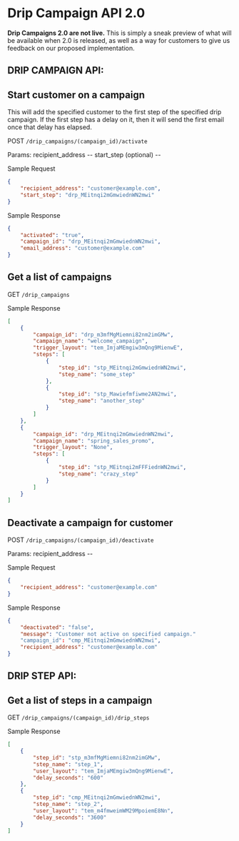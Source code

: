 # Drip Campaign API 2.0

**Drip Campaigns 2.0 are not live.**  This is simply a sneak preview of what will be available when 2.0 is released, as well as a way for customers to give us feedback on our proposed implementation.

## DRIP CAMPAIGN API:

## Start customer on a campaign
This will add the specified customer to the first step of the specified drip campaign.  If the first step has a delay on it, then it will send the first email once that delay has elapsed.

POST `/drip_campaigns/(campaign_id)/activate`

Params:
    recipient_address --
    start_step (optional) --

Sample Request

```json
{
    "recipient_address": "customer@example.com",
    "start_step": "drp_MEitnqi2mGmwiednWN2mwi"
}
```

Sample Response

```json
{
    "activated": "true",
    "campaign_id": "drp_MEitnqi2mGmwiednWN2mwi",
    "email_address": "customer@example.com"
}
```

## Get a list of campaigns
GET `/drip_campaigns`

Sample Response

```json
[
    {
        "campaign_id": "drp_m3mfMgMiemni82nm2imGMw",
        "campaign_name": "welcome_campaign",
        "trigger_layout": "tem_ImjaMEmgiw3mQng9MienwE",
        "steps": [
            {
                "step_id": "stp_MEitnqi2mGmwiednWN2mwi",
                "step_name": "some_step"
            },
            {
                "step_id": "stp_Mawiefmfiwme2AN2mwi",
                "step_name": "another_step"
            }
        ]
    },
    {
        "campaign_id": "drp_MEitnqi2mGmwiednWN2mwi",
        "campaign_name": "spring_sales_promo",
        "trigger_layout": "None",
        "steps": [
            {
                "step_id": "stp_MEitnqi2mFFFiednWN2mwi",
                "step_name": "crazy_step"
            }
        ]
    }
]
```

## Deactivate a campaign for customer
POST `/drip_campaigns/(campaign_id)/deactivate`

Params:
    recipient_address --

Sample Request

```json
{
    "recipient_address": "customer@example.com"
}
```

Sample Response

```json
{
    "deactivated": "false",
    "message": "Customer not active on specified campaign."
    "campaign_id": "cmp_MEitnqi2mGmwiednWN2mwi",
    "recipient_address": "customer@example.com"
}
```

## DRIP STEP API:

## Get a list of steps in a campaign
GET `/drip_campaigns/(campaign_id)/drip_steps`

Sample Response

```json
[
    {
        "step_id": "stp_m3mfMgMiemni82nm2imGMw",
        "step_name": "step_1",
        "user_layout": "tem_ImjaMEmgiw3mQng9MienwE",
        "delay_seconds": "600"
    },
    {
        "step_id": "cmp_MEitnqi2mGmwiednWN2mwi",
        "step_name": "step_2",
        "user_layout": "tem_m4fmweimWM29MpoiemE8Nn",
        "delay_seconds": "3600"
    }
]
```
